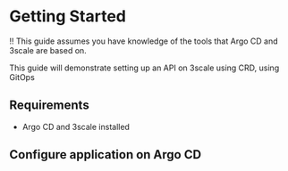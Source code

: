 # Getting Started

!! This guide assumes you have knowledge of the tools that Argo CD and 3scale are based on.

This guide will demonstrate setting up an API on 3scale using CRD, using GitOps


## Requirements

* Argo CD and 3scale installed

## Configure application on Argo CD








